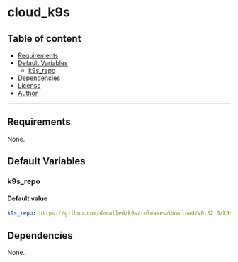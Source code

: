 # cloud_k9s

## Table of content

- [Requirements](#requirements)
- [Default Variables](#default-variables)
  - [k9s_repo](#k9s_repo)
- [Dependencies](#dependencies)
- [License](#license)
- [Author](#author)

---

## Requirements

None.

## Default Variables

### k9s_repo

#### Default value

```YAML
k9s_repo: https://github.com/derailed/k9s/releases/download/v0.32.5/k9s_Linux_amd64.tar.gz
```



## Dependencies

None.
